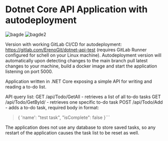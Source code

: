 # Dotnet Core API Application with autodeployment

![bagde](https://img.shields.io/github/languages/top/ErenoGit/Dotnet-Core-API-with-autodeploy)
![bagde2](https://img.shields.io/badge/.NET%20Core-6.0-blue)

Version with working GitLab CI/CD for autodeployment: https://gitlab.com/ErenoGit/dotnet-api-test (requires GitLab Runner configured for schell on your Linux machine). Autodeployment version will automatically upon detecting changes to the main branch pull latest changes to your machine, build a docker image and start the application listening on port 5000.

Application written in .NET Core exposing a simple API for writing and reading a to-do list.

API query list:
GET /api/Todo/GetAll - retrieves a list of all to-do tasks
GET /api/Todo/GetById/<id> - retrieves one specific to-do task
POST /api/Todo/Add - adds a to-do task, required body in format: 
  
> {
> 'name': "test task",
> "isComplete": false
> }```

The application does not use any database to store saved tasks, so any restart of the application causes the task list to be reset as well.
